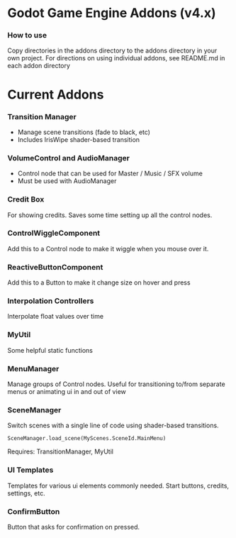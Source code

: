# Godot Game Engine Addons (v4.x)

### How to use
Copy directories in the addons directory to the addons directory in your own project.
For directions on using individual addons, see README.md in each addon directory

# Current Addons
### Transition Manager
- Manage scene transitions (fade to black, etc)
- Includes IrisWipe shader-based transition

### VolumeControl and AudioManager
- Control node that can be used for Master / Music / SFX volume
- Must be used with AudioManager

### Credit Box
For showing credits. Saves some time setting up all the control nodes.

### ControlWiggleComponent
Add this to a Control node to make it wiggle when you mouse over it.

### ReactiveButtonComponent
Add this to a Button to make it change size on hover and press

### Interpolation Controllers
Interpolate float values over time

### MyUtil
Some helpful static functions 

### MenuManager
Manage groups of Control nodes. Useful for transitioning to/from separate menus or animating ui in and out of view

### SceneManager
Switch scenes with a single line of code using shader-based transitions.

`SceneManager.load_scene(MyScenes.SceneId.MainMenu)`

Requires: TransitionManager, MyUtil


### UI Templates
Templates for various ui elements commonly needed. Start buttons, credits, settings, etc.


### ConfirmButton
Button that asks for confirmation on pressed.